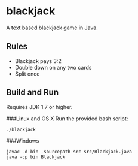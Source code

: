 # blackjack
A text based blackjack game in Java.

## Rules
* Blackjack pays 3:2
* Double down on any two cards
* Split once


## Build and Run
Requires JDK 1.7 or higher.

###Linux and OS X
Run the provided bash script:
```
./blackjack
```

###Windows
```
javac -d bin -sourcepath src src/Blackjack.java
java -cp bin Blackjack
```
